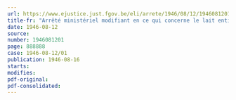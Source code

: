 ```yaml
---
url: https://www.ejustice.just.fgov.be/eli/arrete/1946/08/12/1946081201/justel
title-fr: "Arrêté ministériel modifiant en ce qui concerne le lait entier et la crème de lait l'arrêté ministériel du 23 mai 1946 portant diminution et réglementation des prix des produits alimentaires, des boissons, des produits manufacturés du tabac et de certains produits agricoles (abrogé par AM 03-09-1946, art. 2)"
date: 1946-08-12
source:
number: 1946081201
page: 888888
case: 1946-08-12/01
publication: 1946-08-16
starts:
modifies:
pdf-original:
pdf-consolidated:
---
```


